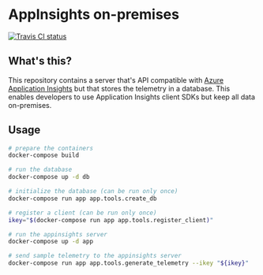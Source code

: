 # AppInsights on-premises

[![Travis CI status](https://api.travis-ci.org/CatalystCode/appinsights-on-premises.svg?branch=master)](https://travis-ci.org/CatalystCode/appinsights-on-premises)

## What's this?

This repository contains a server that's API compatible with [Azure Application Insights](https://docs.microsoft.com/en-us/azure/azure-monitor/app/app-insights-overview)
but that stores the telemetry in a database. This enables developers to use Application Insights client SDKs but
keep all data on-premises.

## Usage

```bash
# prepare the containers
docker-compose build

# run the database
docker-compose up -d db

# initialize the database (can be run only once)
docker-compose run app app.tools.create_db

# register a client (can be run only once)
ikey="$(docker-compose run app app.tools.register_client)"

# run the appinsights server
docker-compose up -d app

# send sample telemetry to the appinsights server
docker-compose run app app.tools.generate_telemetry --ikey "${ikey}"
```
